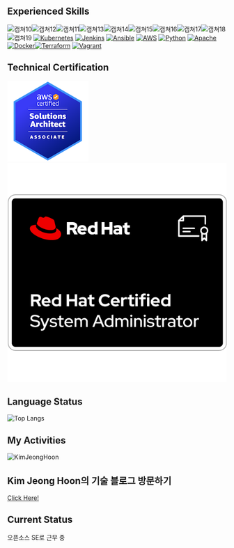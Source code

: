 
## Experienced Skills
![캡쳐10](https://img.shields.io/badge/Virtualbox-183A61?style=flat&logo=virtualbox&logoColor=white)![캡쳐12](https://img.shields.io/badge/Linux-FCC624?style=flat&logo=Linux&logoColor=purple)![캡쳐11](https://img.shields.io/badge/Ubuntu-E95420?style=flat&logo=ubuntu&logoColor=white)![캡쳐13](https://img.shields.io/badge/Cisco-1BA0D7?style=flat&logo=Cisco&logoColor=white)![캡쳐14](https://img.shields.io/badge/Git-F05032?style=flat&logo=git&logoColor=blue)![캡쳐15](https://img.shields.io/badge/Github-181717?style=flat&logo=github&logoColor=white)![캡쳐16](https://img.shields.io/badge/Nginx-009639?style=flat&logo=nginx&logoColor=white)![캡쳐17](https://img.shields.io/badge/Nodejs-76D04B?style=flat&logo=nodedotjs&logoColor=black)![캡쳐18](https://img.shields.io/badge/Mysql-4479A1?style=flat&logo=mysql&logoColor=yellow)![캡쳐19](https://img.shields.io/badge/Mongodb-47A248?style=flat&logo=mongodb&logoColor=red)
[![Kubernetes](https://img.shields.io/badge/Kubernetes-blue?logo=kubernetes&logoColor=yellow)](https://kubernetes.io/)
[![Jenkins](https://img.shields.io/badge/Jenkins-red?logo=jenkins&logoColor=black)](https://www.jenkins.io/)
[![Ansible](https://img.shields.io/badge/Ansible-black?logo=ansible&logoColor=white)](https://www.ansible.com/)
[![AWS](https://img.shields.io/badge/AWS-orange?logo=amazon-aws&logoColor=white)](https://aws.amazon.com/)
[![Python](https://img.shields.io/badge/Python-blue?logo=python&logoColor=white)](https://www.python.org/)
[![Apache](https://img.shields.io/badge/Apache-gray?logo=apache&logoColor=white)](https://www.apache.org/)
[![Docker](https://img.shields.io/badge/Docker-blue?logo=docker&logoColor=white)](https://www.docker.com/)[![Terraform](https://img.shields.io/badge/Terraform-lightgrey?logo=terraform&logoColor=pink)](https://www.terraform.io/)
[![Vagrant](https://img.shields.io/badge/Vagrant-orange?logo=vagrant&logoColor=purple)](https://www.vagrantup.com/)



## Technical Certification
[![자격증](./image/aws-certified-solutions-architect-associate.png)](https://www.credly.com/badges/681da0e2-83ec-443f-961a-eddbd3625e0d)
[![자격증2](./image/red-hat-certified-system-administrator-rhcsa.png)](https://www.credly.com/earner/earned/badge/5f96d4ab-8065-4ee6-b4a1-35df3b3bf63d)

## Language Status
![Top Langs](https://github-readme-stats.vercel.app/api/top-langs/?username=KimJeongHoon190&layout=compact&theme=dark)



## My Activities
![KimJeongHoon](https://github-readme-stats.vercel.app/api?username=KimJeongHoon190&show_icons=true&theme=radical) 


## Kim Jeong Hoon의 기술 블로그 방문하기
[Click Here!](https://cloudhedgehog.tistory.com/)

## Current Status
오픈소스 SE로 근무 중 
